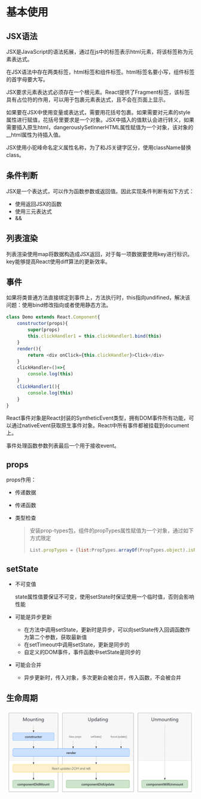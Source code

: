 # 基本使用

## JSX语法

JSX是JavaScript的语法拓展，通过在js中的标签表示html元素，将该标签称为元素表达式。

在JSX语法中存在两类标签，html标签和组件标签。html标签名要小写，组件标签的首字母要大写。

JSX要求元素表达式必须存在一个根元素。React提供了Fragment标签，该标签具有占位符的作用，可以用于包裹元素表达式，且不会在页面上显示。

如果要在JSX中使用变量或表达式，需要用花括号包裹。如果需要对元素的style属性进行赋值，花括号里要求是一个对象。JSX中插入的值默认会进行转义，如果需要插入原生html，dangerouslySetInnerHTML属性赋值为一个对象，该对象的__html属性为待插入值。

JSX使用小驼峰命名定义属性名称，为了和JS关键字区分，使用className替换class。

## 条件判断

JSX是一个表达式，可以作为函数参数或返回值。因此实现条件判断有如下方式：

* 使用返回JSX的函数
* 使用三元表达式
* &&

## 列表渲染

列表渲染使用map将数据构造成JSX返回，对于每一项数据要使用key进行标识。key能够提高React使用diff算法的更新效率。

## 事件

如果将类普通方法直接绑定到事件上，方法执行时，this指向undifined，解决该问题：使用bind修改指向或者使用静态方法。

```javascript
class Demo extends React.Component{
    constructor(props){
        super(props)
        this.clickHandler1 = this.clickHandler1.bind(this)
    }
    render(){
        return <div onClick={this.clickHandler}>Click</div>
    }
    clickHandler=()=>{
        console.log(this)
    }
    clickHandler1(){
        console.log(this)
    }
}
```

React事件对象是React封装的SyntheticEvent类型，拥有DOM事件所有功能，可以通过nativeEvent获取原生事件对象。React中所有事件都被挂载到document上。

事件处理函数参数列表最后一个用于接收event。

## props

props作用：

* 传递数据

* 传递函数

* 类型检查

  > 安装prop-types包，组件的propTypes属性赋值为一个对象，通过如下方式限定
  >
  > ```javascript
  > List.propTypes = {list:PropTypes.arrayOf(PropTypes.object).isRequired}
  > ```

## setState

* 不可变值

  state属性值要保证不可变，使用setState时保证使用一个临时值，否则会影响性能

* 可能是异步更新
  * 在方法中调用setState，更新时是异步，可以向setState传入回调函数作为第二个参数，获取最新值
  * 在setTimeout中调用setState，更新是同步的
  * 自定义的DOM事件，事件函数中setState是同步的

* 可能会合并
  
  * 异步更新时，传入对象，多次更新会被合并，传入函数，不会被合并

## 生命周期

![](../../images/react_life_cycle.png)